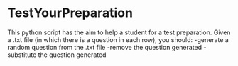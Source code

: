 # TestYourPreparation
This python script has the aim to help a student for a test preparation. Given a .txt file (in which there is a question in each row), you should:
    -generate a random question from the .txt file
    -remove the question generated
    -substitute the question generated
